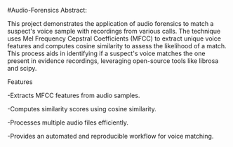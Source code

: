 #Audio-Forensics
Abstract:

This project demonstrates the application of audio forensics to match a suspect's voice sample with recordings from various calls. The technique uses Mel Frequency Cepstral Coefficients (MFCC) to extract unique voice features and computes cosine similarity to assess the likelihood of a match. This process aids in identifying if a suspect's voice matches the one present in evidence recordings, leveraging open-source tools like librosa and scipy.

Features

-Extracts MFCC features from audio samples.

-Computes similarity scores using cosine similarity.

-Processes multiple audio files efficiently.

-Provides an automated and reproducible workflow for voice matching.
